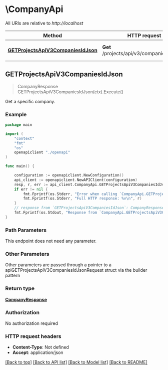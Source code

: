 # \CompanyApi

All URIs are relative to *http://localhost*

Method | HTTP request | Description
------------- | ------------- | -------------
[**GETProjectsApiV3CompaniesIdJson**](CompanyApi.md#GETProjectsApiV3CompaniesIdJson) | **Get** /projects/api/v3/companies/:id.json | Get a specific company.



## GETProjectsApiV3CompaniesIdJson

> CompanyResponse GETProjectsApiV3CompaniesIdJson(ctx).Execute()

Get a specific company.



### Example

```go
package main

import (
    "context"
    "fmt"
    "os"
    openapiclient "./openapi"
)

func main() {

    configuration := openapiclient.NewConfiguration()
    api_client := openapiclient.NewAPIClient(configuration)
    resp, r, err := api_client.CompanyApi.GETProjectsApiV3CompaniesIdJson(context.Background()).Execute()
    if err != nil {
        fmt.Fprintf(os.Stderr, "Error when calling `CompanyApi.GETProjectsApiV3CompaniesIdJson``: %v\n", err)
        fmt.Fprintf(os.Stderr, "Full HTTP response: %v\n", r)
    }
    // response from `GETProjectsApiV3CompaniesIdJson`: CompanyResponse
    fmt.Fprintf(os.Stdout, "Response from `CompanyApi.GETProjectsApiV3CompaniesIdJson`: %v\n", resp)
}
```

### Path Parameters

This endpoint does not need any parameter.

### Other Parameters

Other parameters are passed through a pointer to a apiGETProjectsApiV3CompaniesIdJsonRequest struct via the builder pattern


### Return type

[**CompanyResponse**](CompanyResponse.md)

### Authorization

No authorization required

### HTTP request headers

- **Content-Type**: Not defined
- **Accept**: application/json

[[Back to top]](#) [[Back to API list]](../README.md#documentation-for-api-endpoints)
[[Back to Model list]](../README.md#documentation-for-models)
[[Back to README]](../README.md)

